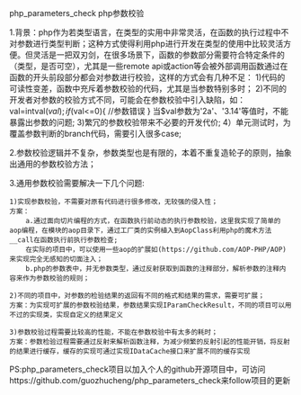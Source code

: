 php_parameters_check php参数校验

1.背景：php作为若类型语言，在类型的实用中非常灵活，在函数的执行过程中不对参数进行类型判断；这种方式使得利用php进行开发在类型的使用中比较灵活方便。但灵活是一把双刃剑，在很多场景下，函数的参数部分需要符合特定条件的（类型，是否可空），尤其是一些remote api或action等会被外部调用函数通过在函数的开头前段部分都会对参数进行校验，这样的方式会有几种不足：
    1)代码的可读性变差，函数中充斥着参数校验的代码，尤其是当参数特别多时；
    2)不同的开发者对参数的校验方式不同，可能会在参数校验中引入缺陷，如：
    val=intval($val);
    if($val<=0){
    //参数错误
    }
    当$val参数为'2a'、'3.14'等值时，不能暴露出参数的问题;
    3)繁冗的参数校验带来不必要的开发代价;
    4）单元测试时，为覆盖参数判断的branch代码，需要引入很多case;

2.参数校验逻辑并不复杂，参数类型也是有限的，本着不重复造轮子的原则，抽象出通用的参数校验方法；

3.通用参数校验需要解决一下几个问题:

    1)实现参数校验，不需要对原有代码进行很多修改，无较强的侵入性；
    方案：
        a.通过面向切片编程的方式，在函数执行前动态的执行参数校验，这里我实现了简单的aop编程，在模块的aop目录下，通过工厂类的实例植入到AopClass利用php的魔术方法__call在函数执行前执行参数检查;
        在实际的项目中，可以使用一些aop的扩展如(https://github.com/AOP-PHP/AOP)来实现完全无感知的切面注入；
        b.php的参数表中，并无参数类型，通过反射获取到函数的注释部分，解析参数的注释内容来作为参数校验的规则；

    2)不同的项目中，对参数的检验结果的返回有不同的格式和结果的需求，需要可扩展；
    方案：为实现可扩展的参数校验结果，参数结果实现IParamCheckResult，不同的项目可以用不过的实现类，实现自定义的结果定义

    3)参数校验过程需要比较高的性能，不能在参数校验中有太多的耗时；
    方案：参数检验过程需要通过反射来解析函数注释，为减少频繁的反射引起的性能开销，将反射的结果进行缓存，缓存的实现可通过实现IDataCache接口来扩展不同的缓存实现

PS:php_parameters_check项目以加入个人的github开源项目中，可访问https://github.com/guozhucheng/php_parameters_check来follow项目的更新